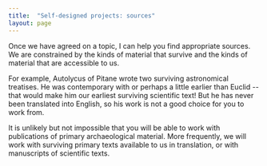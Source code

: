 ```yaml
---
title:  "Self-designed projects: sources"
layout: page
---
```


Once we have agreed on a topic, I can help you find appropriate sources.  We are constrained by the kinds of material that survive and the kinds of material that are accessible to us.  

For example, Autolycus of Pitane wrote two surviving astronomical treatises.  He was contemporary with or perhaps a little earlier than Euclid -- that would make him our earliest surviving scientific text!  But he has never been translated into English, so his work is not a good choice for you to work from.

It is unlikely but not impossible that you will be able to work with publications of primary archaeological material. More frequently, we will work with surviving primary texts available to us in translation, or with manuscripts of scientific texts.
